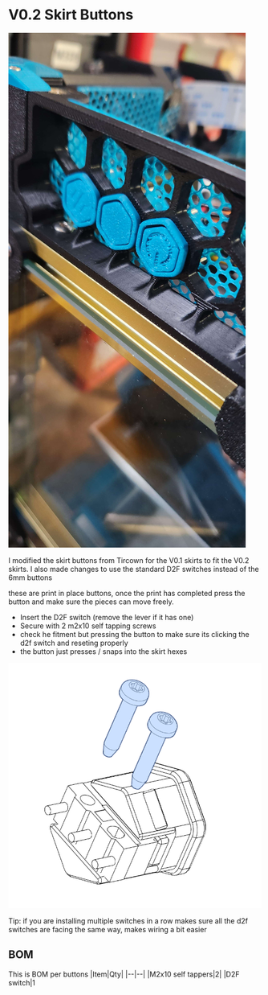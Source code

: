 V0.2 Skirt Buttons 
============
![1](Images/1.jpg) 

I modified the skirt buttons from Tircown for the V0.1 skirts to fit the V0.2 skirts. I also made changes to use the standard D2F switches instead of the 6mm buttons

these are print in place buttons, once the print has completed press the button and make sure the pieces can move freely. 

* Insert the D2F switch (remove the lever if it has one)
* Secure with 2 m2x10 self tapping screws
* check he fitment but pressing the button to make sure its clicking the d2f switch and reseting properly 
* the button just presses / snaps into the skirt hexes 

![2](Images/2.png) 


Tip: if you are installing multiple switches in a row makes sure all the d2f switches are facing the same way, makes wiring a bit easier 

BOM
-----------------

This is BOM per buttons
|Item|Qty|
|--|--|
|M2x10 self tappers|2|
|D2F switch|1